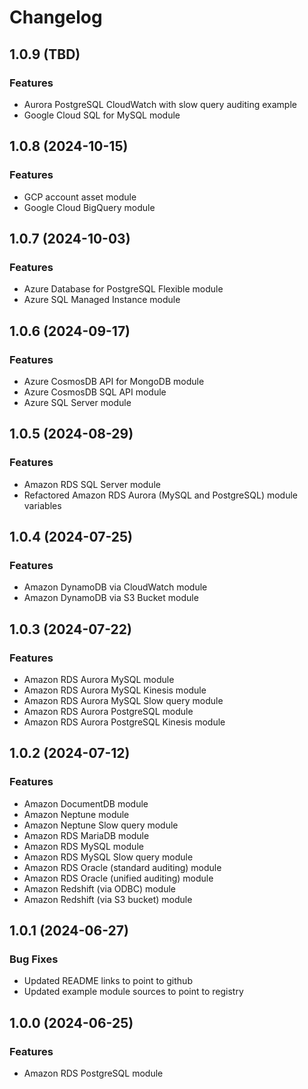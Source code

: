 # Changelog

## 1.0.9 (TBD)

### Features
- Aurora PostgreSQL CloudWatch with slow query auditing example
- Google Cloud SQL for MySQL module

## 1.0.8 (2024-10-15)

### Features
- GCP account asset module
- Google Cloud BigQuery module

## 1.0.7 (2024-10-03)

### Features
- Azure Database for PostgreSQL Flexible module
- Azure SQL Managed Instance module

## 1.0.6 (2024-09-17)

### Features
- Azure CosmosDB API for MongoDB module
- Azure CosmosDB SQL API module
- Azure SQL Server module

## 1.0.5 (2024-08-29)

### Features
- Amazon RDS SQL Server module
- Refactored Amazon RDS Aurora (MySQL and PostgreSQL) module variables

## 1.0.4 (2024-07-25)

### Features
- Amazon DynamoDB via CloudWatch module
- Amazon DynamoDB via S3 Bucket module

## 1.0.3 (2024-07-22)

### Features
- Amazon RDS Aurora MySQL module
- Amazon RDS Aurora MySQL Kinesis module
- Amazon RDS Aurora MySQL Slow query module
- Amazon RDS Aurora PostgreSQL module
- Amazon RDS Aurora PostgreSQL Kinesis module

## 1.0.2 (2024-07-12)

### Features
- Amazon DocumentDB module
- Amazon Neptune module
- Amazon Neptune Slow query module
- Amazon RDS MariaDB module
- Amazon RDS MySQL module
- Amazon RDS MySQL Slow query module
- Amazon RDS Oracle (standard auditing) module
- Amazon RDS Oracle (unified auditing) module
- Amazon Redshift (via ODBC) module
- Amazon Redshift (via S3 bucket) module

## 1.0.1 (2024-06-27)

### Bug Fixes
- Updated README links to point to github
- Updated example module sources to point to registry

## 1.0.0 (2024-06-25)

### Features
- Amazon RDS PostgreSQL module
